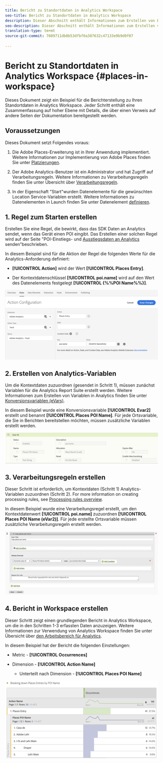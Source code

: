 ```yaml
---
title: Bericht zu Standortdaten in Analytics Workspace
seo-title: Bericht zu Standortdaten in Analytics Workspace
description: Dieser Abschnitt enthält Informationen zum Erstellen von Berichten zu Standortdaten in Analytics Workspace.
seo-description: Dieser Abschnitt enthält Informationen zum Erstellen von Berichten zu Standortdaten in Analytics Workspace.
translation-type: tm+mt
source-git-commit: 7609711db8b53dfbf0a387632c47133e9b9d0f07

---
```



# Bericht zu Standortdaten in Analytics Workspace {#places-in-workspace}

Dieses Dokument zeigt ein Beispiel für die Berichterstellung zu Ihren Standortdaten in Analytics Workspace. Jeder Schritt enthält eine Zusammenfassung auf hoher Ebene mit Details, die über einen Verweis auf andere Seiten der Dokumentation bereitgestellt werden.

## Voraussetzungen

Dieses Dokument setzt Folgendes voraus:

1. Die Adobe Places-Erweiterung ist in Ihrer Anwendung implementiert. Weitere Informationen zur Implementierung von Adobe Places finden Sie unter [Platzierungen](/help/places-ext-aep-sdks/places-extension/places-extension.md).

1. Der Adobe Analytics-Benutzer ist ein Administrator und hat Zugriff auf Verarbeitungsregeln. Weitere Informationen zu Verarbeitungsregeln finden Sie unter Übersicht über [Verarbeitungsregeln](https://docs.adobe.com/content/help/en/analytics/admin/admin-tools/processing-rules/processing-rules.html).

1. In der Eigenschaft "Start"wurden Datenelemente für die gewünschten Location Service-Variablen erstellt. Weitere Informationen zu Datenelementen in Launch finden Sie unter Datenelement [definieren](/help/use-places-launch-workflow/define-data-elements.md).


## 1. Regel zum Starten erstellen

Erstellen Sie eine Regel, die bewirkt, dass das SDK Daten an Analytics sendet, wenn das Gerät einen POI eingibt. Das Erstellen einer solchen Regel wird auf der Seite "POI-Einstiegs- und [Ausstiegsdaten an Analytics](/help/use-places-with-other-solutions/places-adobe-analytics/use-places-adobe-analytics.md) senden"beschrieben.

In diesem Beispiel sind für die Aktion der Regel die folgenden Werte für die Analytics-Anforderung definiert:

* **[!UICONTROL Action]** wird der Wert **[!UICONTROL Places Entry]**.

* Der Kontextdatenschlüssel **[!UICONTROL poi.name]** wird auf den Wert des Datenelements festgelegt **[!UICONTROL {%%POI Name%%}]**.

!["Aktion festlegen"](/help/assets/pt-setAction.png)

## 2. Erstellen von Analytics-Variablen

Um die Kontextdaten zuzuordnen (gesendet in Schritt 1), müssen zunächst Variablen für die Analytics Report Suite erstellt werden. Weitere Informationen zum Erstellen von Variablen in Analytics finden Sie unter [Konversionsvariablen \(eVars\)](https://docs.adobe.com/content/help/en/analytics/implementation/analytics-basics/ref-conversion-variables-evar.html).

In diesem Beispiel wurde eine Konversionsvariable **[!UICONTROL Evar2]** erstellt und benannt **[!UICONTROL Places POI Name]**. Für jede Ortsvariable, die Sie in Berichten bereitstellen möchten, müssen zusätzliche Variablen erstellt werden.

!["Analysevariable erstellen"](/help/assets/aa-evar.png)

## 3. Verarbeitungsregeln erstellen

Dieser Schritt ist erforderlich, um Kontextdaten (Schritt 1) Analytics-Variablen zuzuordnen (Schritt 2). For more information on creating processing rules, see [Processing rules overview](https://docs.adobe.com/content/help/en/analytics/admin/admin-tools/processing-rules/processing-rules.html).

In diesem Beispiel wurde eine Verarbeitungsregel erstellt, um den Kontextdatenwert **[!UICONTROL poi.name]** zuzuordnen **[!UICONTROL Places POI Name \(eVar2\)]**. Für jede erstellte Ortsvariable müssen zusätzliche Verarbeitungsregeln erstellt werden.

!["Verarbeitungsregel erstellen"](/help/assets/aa-processing-rule.png)

## 4. Bericht in Workspace erstellen

Dieser Schritt zeigt einen grundlegenden Bericht in Analytics Workspace, um die in den Schritten 1-3 erfassten Daten anzuzeigen. Weitere Informationen zur Verwendung von Analytics Workspace finden Sie unter Übersicht über [den Arbeitsbereich für Analytics](https://docs.adobe.com/content/help/en/analytics/analyze/analysis-workspace/analysis-workspace-features.html).

In diesem Beispiel hat der Bericht die folgenden Einstellungen:

* Metric - **[!UICONTROL Occurrences]**

* Dimension - **[!UICONTROL Action Name]**

   * Unterteilt nach Dimension - **[!UICONTROL Places POI Name]**

!["Bericht im Arbeitsbereich erstellen"](/help/assets/aa-workspace.png)
